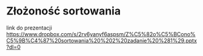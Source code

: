# Złożoność sortowania 
link do prezentacji 
https://www.dropbox.com/s/2rv6yanyf6aspsm/Z%C5%82o%C5%BCono%C5%9B%C4%87%20sortowania%20%202%20zadanie%20%281%29.pptx?dl=0
